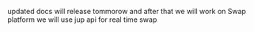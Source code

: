 updated docs will release tommorow
and after that we will work on Swap platform
we will use jup api for real time swap
